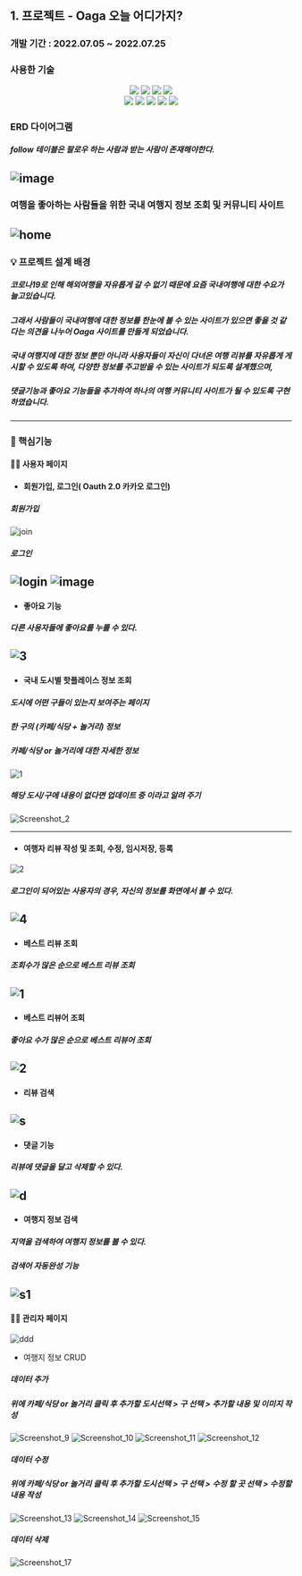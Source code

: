 ## 1. 프로젝트 - Oaga 오늘 어디가지?
### 개발 기간 : 2022.07.05 ~ 2022.07.25
### 사용한 기술
  <div align=center> 
  <img src="https://img.shields.io/badge/html5-E34F26?style=for-the-badge&logo=html5&logoColor=white"> 
  <img src="https://img.shields.io/badge/css-1572B6?style=for-the-badge&logo=css3&logoColor=white"> 
  <img src="https://img.shields.io/badge/javascript-F7DF1E?style=for-the-badge&logo=javascript&logoColor=black"> 
  <img src="https://img.shields.io/badge/jquery-0769AD?style=for-the-badge&logo=jquery&logoColor=white"> <br/>
  <img src="https://img.shields.io/badge/mysql-4479A1?style=for-the-badge&logo=mysql&logoColor=white"> 
  <img src="https://img.shields.io/badge/springboot-6DB33F?style=for-the-badge&logo=springboot&logoColor=white">
  <img src="https://img.shields.io/badge/github-181717?style=for-the-badge&logo=github&logoColor=white">
  <img src="https://img.shields.io/badge/git-F05032?style=for-the-badge&logo=git&logoColor=white">
  <img src="https://img.shields.io/badge/Bootstrap-7952B3?style=for-the-badge&logo=Bootstrap&logoColor=white">
  </div>

### ERD 다이어그램
##### follow 테이블은 팔로우 하는 사람과 받는 사람이 존재해야한다.
   ![image](https://user-images.githubusercontent.com/102271558/182063625-2b1a8053-16a2-4f78-bffe-a9181dc50f46.png)
---
  ### 여행을 좋아하는 사람들을 위한 국내 여행지 정보 조회 및 커뮤니티 사이트
  ![home](https://user-images.githubusercontent.com/102580742/181429315-df682a42-395e-47c5-8709-529a3e5dc651.gif)
---
### 💡 프로젝트 설계 배경
  ##### 코로나19로 인해 해외여행을 자유롭게 갈 수 없기 때문에 요즘 국내여행에 대한 수요가 늘고있습니다. 
  ##### 그래서 사람들이 국내여행에 대한 정보를 한눈에 볼 수 있는 사이트가 있으면 좋을 것 같다는 의견을 나누어 Oaga 사이트를 만들게 되었습니다.
  ##### 국내 여행지에 대한 정보 뿐만 아니라 사용자들이 자신이 다녀온 여행 리뷰를 자유롭게 게시할 수 있도록 하여, 다양한 정보를 주고받을 수 있는 사이트가 되도록 설계했으며,
  ##### 댓글기능과 좋아요 기능들을 추가하여 하나의 여행 커뮤니티 사이트가 될 수 있도록 구현하였습니다.
---
 ### 📌 핵심기능
 #### 🙍‍♀️ 사용자 페이지 
   - #### 회원가입, 로그인( Oauth 2.0 카카오 로그인)
   ##### 회원가입
![join](https://user-images.githubusercontent.com/102580742/181425657-ceddd2e9-2e22-4a7f-82a2-3efe518a80dd.gif)

  ##### 로그인
  ![login](https://user-images.githubusercontent.com/102580742/181426268-a25daa61-71b9-4303-93a7-f4c15ce7110d.gif)
  ![image](https://user-images.githubusercontent.com/100888879/181204779-08b38dab-eb52-4d32-9385-5f9cec3cdfc6.png)
---
   -  #### 좋아요 기능
  ##### 다른 사용자들에 좋아요를 누를 수 있다. 
![3](https://user-images.githubusercontent.com/102580742/181439184-4b416e48-9c02-4599-9124-0f2048bffc55.gif)
---
   -  #### 국내 도시별 핫플레이스 정보 조회
  ##### 도시에 어떤 구들이 있는지 보여주는 페이지
  ##### 한 구의 (카페/식당 + 놀거리) 정보
  ##### 카페/식당 or 놀거리에 대한 자세한 정보
   ![1](https://user-images.githubusercontent.com/102580742/181444178-a6d09d1d-8602-4055-9223-2da41f2ce370.gif)
 ##### 해당 도시/구에 내용이 없다면 업데이트 중 이라고 알려 주기
  ![Screenshot_2](https://user-images.githubusercontent.com/102271558/181396938-2e472f5e-781d-4e94-975b-64b73d8090b9.png)

  ---
   - #### 여행자 리뷰 작성 및 조회, 수정, 임시저장, 등록
   ![2](https://user-images.githubusercontent.com/102580742/181444653-75730564-dc40-4b28-afc4-4109b2a74f91.gif)
 ##### 로그인이 되어있는 사용자의 경우, 자신의 정보를 화면에서 볼 수 있다.
  ![4](https://user-images.githubusercontent.com/102580742/181399015-d0f53f79-a029-47a0-81f2-abca7a52042b.png)
---
   - #### 베스트 리뷰 조회
   ##### 조회수가 많은 순으로 베스트 리뷰 조회
   ![1](https://user-images.githubusercontent.com/102580742/181399001-9c9cb19b-fa2f-45a7-a55a-ce7839708997.png)
---
   - #### 베스트 리뷰어 조회
   ##### 좋아요 수가 많은 순으로 베스트 리뷰어 조회
   ![2](https://user-images.githubusercontent.com/102580742/181399004-b2415077-e9d0-4514-a640-7dc45bb14ec7.png)
---
   - #### 리뷰 검색
![s](https://user-images.githubusercontent.com/102580742/181446716-270292e0-e1f9-4704-93d1-1498db663d8a.gif)
---
   - #### 댓글 기능
   ##### 리뷰에 댓글을 달고 삭제할 수 있다.
   ![d](https://user-images.githubusercontent.com/102580742/181446757-c3a6e7ba-825c-4c7b-a9f7-6dea48ec1fee.gif)
---
   - #### 여행지 정보 검색
   ##### 지역을 검색하여 여행지 정보를 볼 수 있다. 
   ##### 검색어 자동완성 기능
   ![s1](https://user-images.githubusercontent.com/102580742/181447768-2127dc4e-dd2d-4231-8b0e-4680c6e3dca2.gif)
---   
#### 🙍‍♀️ 관리자 페이지 
![ddd](https://user-images.githubusercontent.com/100888879/181393741-34b605c1-091d-43d9-b533-88b52dc366f5.jpg)
 - 여행지 정보 CRUD
##### 데이터 추가
  ##### 위에 카페/식당 or 놀거리 클릭 후 추가할 도시선택 > 구 선택 > 추가할 내용 및 이미지 작성
  ![Screenshot_9](https://user-images.githubusercontent.com/102271558/181395375-811b92cb-8502-40b5-a690-f14aedbe122c.png)
  ![Screenshot_10](https://user-images.githubusercontent.com/102271558/181395387-0fbe7063-63e2-46ea-b8db-1ea7d94f25dc.png)
  ![Screenshot_11](https://user-images.githubusercontent.com/102271558/181395411-47e28436-61c1-4841-b779-2b8b72d98514.png)
  ![Screenshot_12](https://user-images.githubusercontent.com/102271558/181395425-cb5b911d-36d2-4c7f-8f67-e62b2bcfadb2.png)
  ##### 데이터 수정
  ##### 위에 카페/식당 or 놀거리 클릭 후 추가할 도시선택 > 구 선택 > 수정 할 곳 선택 > 수정할 내용 작성
  ![Screenshot_13](https://user-images.githubusercontent.com/102271558/181396548-391e855e-649e-4eb1-8cd2-0a49ce2d1d8a.png)
  ![Screenshot_14](https://user-images.githubusercontent.com/102271558/181395541-47355efd-b2e7-45c3-ae01-9715f6e931b5.png)
  ![Screenshot_15](https://user-images.githubusercontent.com/102271558/181395463-479a3141-5cc5-4a70-98a2-c79c50010ff7.png)

  ##### 데이터 삭제
  ![Screenshot_17](https://user-images.githubusercontent.com/100888879/181204618-f7558954-4325-4e02-81af-36ee3999935c.png)
